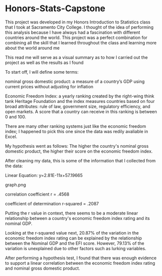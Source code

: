 # Honors-Stats-Capstone

This project was developed in my Honors Introduction to Statistics class that I took at Sacramento City College. I thought of the idea of performing this analysis because I have always had a fascination with different countries around the world. This project was a perfect combination for combining all the skill that I learned throughout the class and learning more about the world around me

This read me will serve as a visual summary as to how I carried out the project as well as the results as I found

To start off, I will define some terms:

nominal gross domestic product: a measure of a country’s GDP using current prices without adjusting for inflation

Economic Freedom Index:  a yearly ranking created by the right-wing think tank Heritage Foundation and the index measures countries based on four broad attributes: rule of law, government size, regulatory efficiency, and open markets. A score that a country can receive in this ranking is between 0 and 100.

There are many other ranking systems just like the economic freedom index; I happened to pick this one since the data was redily avaliable in Excel.

My hypothesis went as follows:
The higher the country's nominal gross domestic product, the higher their score on the economic freedom index.

After cleaning my data, this is some of the information that I collected from the data:

Linear Equation: y=2.81E-11x+57.19665

graph.png

correlation coefficient r = .4568

coefficient of determination r-squared = .2087

Putting the r value in context, there seems to be a moderate linear relationship between a country's economic freedom index rating and its nominal GDP.

Looking at the r-squared value next, 20.87% of the variation in the economic freedom index rating can be explained by the relationship between the Nominal GDP and the EFI score. However, 79.13% of the variation is unexplained due to other factors such as lurking variables.

After performing a hypothesis test, I found that there was enough evidence to support a linear correlation between the economic freedom index rating and nominal gross domestic product.
